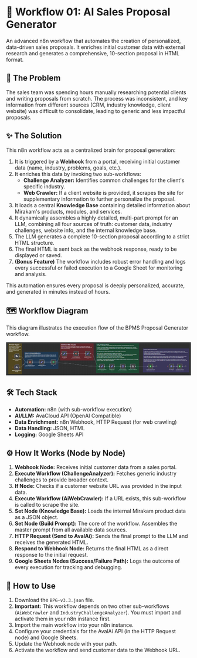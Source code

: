 # 📄 Workflow 01: AI Sales Proposal Generator

An advanced n8n workflow that automates the creation of personalized, data-driven sales proposals. It enriches initial customer data with external research and generates a comprehensive, 10-section proposal in HTML format.

## 🎯 The Problem

The sales team was spending hours manually researching potential clients and writing proposals from scratch. The process was inconsistent, and key information from different sources (CRM, industry knowledge, client website) was difficult to consolidate, leading to generic and less impactful proposals.

## ✨ The Solution

This n8n workflow acts as a centralized brain for proposal generation:
1.  It is triggered by a **Webhook** from a portal, receiving initial customer data (name, industry, problems, goals, etc.).
2.  It enriches this data by invoking two sub-workflows:
    *   **Challenge Analyzer:** Identifies common challenges for the client's specific industry.
    *   **Web Crawler:** If a client website is provided, it scrapes the site for supplementary information to further personalize the proposal.
3.  It loads a central **Knowledge Base** containing detailed information about Mirakam's products, modules, and services.
4.  It dynamically assembles a highly detailed, multi-part prompt for an LLM, combining all four sources of truth: customer data, industry challenges, website info, and the internal knowledge base.
5.  The LLM generates a complete 10-section proposal according to a strict HTML structure.
6.  The final HTML is sent back as the webhook response, ready to be displayed or saved.
7.  **(Bonus Feature)** The workflow includes robust error handling and logs every successful or failed execution to a Google Sheet for monitoring and analysis.

This automation ensures every proposal is deeply personalized, accurate, and generated in minutes instead of hours.

## 🗺️ Workflow Diagram

This diagram illustrates the execution flow of the BPMS Proposal Generator workflow.

![Workflow Diagram](images/Entire%20V3.3.png)

## 🛠️ Tech Stack
*   **Automation:** n8n (with sub-workflow execution)
*   **AI/LLM:** AvaCloud API (OpenAI Compatible)
*   **Data Enrichment:** n8n Webhook, HTTP Request (for web crawling)
*   **Data Handling:** JSON, HTML
*   **Logging:** Google Sheets API

## ⚙️ How It Works (Node by Node)
1.  **Webhook Node:** Receives initial customer data from a sales portal.
2.  **Execute Workflow (ChallengeAnalyzer):** Fetches generic industry challenges to provide broader context.
3.  **If Node:** Checks if a customer website URL was provided in the input data.
4.  **Execute Workflow (AiWebCrawler):** If a URL exists, this sub-workflow is called to scrape the site.
5.  **Set Node (Knowledge Base):** Loads the internal Mirakam product data as a JSON object.
6.  **Set Node (Build Prompt):** The core of the workflow. Assembles the master prompt from all available data sources.
7.  **HTTP Request (Send to AvalAi):** Sends the final prompt to the LLM and receives the generated HTML.
8.  **Respond to Webhook Node:** Returns the final HTML as a direct response to the initial request.
9.  **Google Sheets Nodes (Success/Failure Path):** Logs the outcome of every execution for tracking and debugging.

## 🚀 How to Use
1.  Download the `BPG-v3.3.json` file.
2.  **Important:** This workflow depends on two other sub-workflows (`AiWebCrawler` and `IndustryChallengeAnalyzer`). You must import and activate them in your n8n instance first.
3.  Import the main workflow into your n8n instance.
4.  Configure your credentials for the AvalAi API (in the HTTP Request node) and Google Sheets.
5.  Update the Webhook node with your path.
6.  Activate the workflow and send customer data to the Webhook URL.
